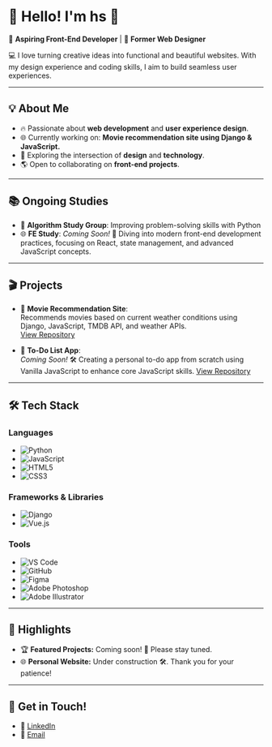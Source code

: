 # 👋 Hello! I'm hs 🌟

🌱 **Aspiring Front-End Developer** | 🎨 **Former Web Designer**

💻 I love turning creative ideas into functional and beautiful websites. With my design experience and coding skills, I aim to build seamless user experiences. 

---

## 💡 About Me
- 🔥 Passionate about **web development** and **user experience design**.
- 🌐 Currently working on: **Movie recommendation site using Django & JavaScript.**
- 🌈 Exploring the intersection of **design** and **technology**.
- 🌎 Open to collaborating on **front-end projects**.

---

## 📚 Ongoing Studies
- 📝 **Algorithm Study Group**: Improving problem-solving skills with Python 
- 🌐 **FE Study**: *Coming Soon!* 🚀 Diving into modern front-end development practices, focusing on React, state management, and advanced JavaScript concepts.

---

## 🎬 Projects
- 🎥 **Movie Recommendation Site**:  
  Recommends movies based on current weather conditions using Django, JavaScript, TMDB API, and weather APIs.  
  [View Repository](https://github.com/yourusername/movie-recommendation-site)

- 🚀 **To-Do List App**:  
  *Coming Soon!* 🛠️ Creating a personal to-do app from scratch using Vanilla JavaScript to enhance core JavaScript skills.
  [View Repository](https://github.com/yourusername/todo-app)

---

## 🛠️ Tech Stack

### **Languages**  
- ![Python](https://img.shields.io/badge/Python-3776AB?style=flat&logo=python&logoColor=white)  
- ![JavaScript](https://img.shields.io/badge/JavaScript-F7DF1E?style=flat&logo=javascript&logoColor=black)  
- ![HTML5](https://img.shields.io/badge/HTML5-E34F26?style=flat&logo=html5&logoColor=white)  
- ![CSS3](https://img.shields.io/badge/CSS3-1572B6?style=flat&logo=css3&logoColor=white)  

### **Frameworks & Libraries**  
- ![Django](https://img.shields.io/badge/Django-092E20?style=flat&logo=django&logoColor=white)  
- ![Vue.js](https://img.shields.io/badge/Vue.js-4FC08D?style=flat&logo=vue.js&logoColor=white)  

### **Tools**  
- ![VS Code](https://img.shields.io/badge/VS%20Code-007ACC?style=flat&logo=visual-studio-code&logoColor=white)  
- ![GitHub](https://img.shields.io/badge/GitHub-181717?style=flat&logo=github&logoColor=white)  
- ![Figma](https://img.shields.io/badge/Figma-F24E1E?style=flat&logo=figma&logoColor=white)  
- ![Adobe Photoshop](https://img.shields.io/badge/Adobe%20Photoshop-31A8FF?style=flat&logo=adobe-photoshop&logoColor=white)  
- ![Adobe Illustrator](https://img.shields.io/badge/Adobe%20Illustrator-FF9A00?style=flat&logo=adobe-illustrator&logoColor=white)  

---

## 🌟 Highlights
- 🏆 **Featured Projects:** Coming soon! 🚧 Please stay tuned.  
- 🌐 **Personal Website:** Under construction 🛠️. Thank you for your patience! 

---

## 💌 Get in Touch!
- 💼 [LinkedIn](https://linkedin.com/in/yourusername)  
- 📧 [Email](mailto:your.email@example.com)  
